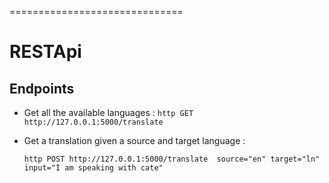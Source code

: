 ==============================

# RESTApi 

## Endpoints 

- Get all the available languages : `http GET http://127.0.0.1:5000/translate`
- Get a translation given a source and target language : 

    ```http POST http://127.0.0.1:5000/translate  source="en" target="ln" input="I am speaking with cate"```